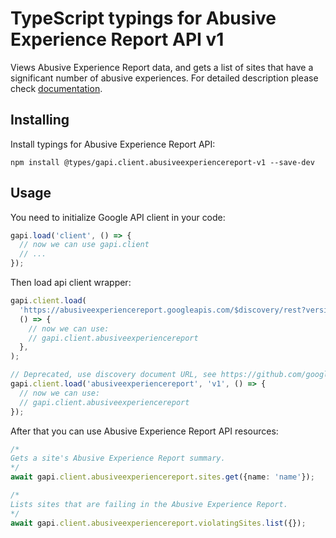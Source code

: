 # TypeScript typings for Abusive Experience Report API v1

Views Abusive Experience Report data, and gets a list of sites that have a significant number of abusive experiences.
For detailed description please check [documentation](https://developers.google.com/abusive-experience-report/).

## Installing

Install typings for Abusive Experience Report API:

```
npm install @types/gapi.client.abusiveexperiencereport-v1 --save-dev
```

## Usage

You need to initialize Google API client in your code:

```typescript
gapi.load('client', () => {
  // now we can use gapi.client
  // ...
});
```

Then load api client wrapper:

```typescript
gapi.client.load(
  'https://abusiveexperiencereport.googleapis.com/$discovery/rest?version=v1',
  () => {
    // now we can use:
    // gapi.client.abusiveexperiencereport
  },
);
```

```typescript
// Deprecated, use discovery document URL, see https://github.com/google/google-api-javascript-client/blob/master/docs/reference.md#----gapiclientloadname----version----callback--
gapi.client.load('abusiveexperiencereport', 'v1', () => {
  // now we can use:
  // gapi.client.abusiveexperiencereport
});
```

After that you can use Abusive Experience Report API resources: <!-- TODO: make this work for multiple namespaces -->

```typescript
/*
Gets a site's Abusive Experience Report summary.
*/
await gapi.client.abusiveexperiencereport.sites.get({name: 'name'});

/*
Lists sites that are failing in the Abusive Experience Report.
*/
await gapi.client.abusiveexperiencereport.violatingSites.list({});
```
